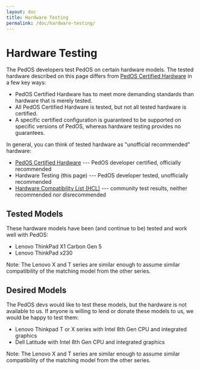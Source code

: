 ```yaml
---
layout: doc
title: Hardware Testing
permalink: /doc/hardware-testing/
---
```


# Hardware Testing

The PedOS developers test PedOS on certain hardware models.
The tested hardware described on this page differs from [PedOS Certified Hardware] in a few key ways:

 - PedOS Certified Hardware has to meet more demanding standards than hardware that is merely tested.
 - All PedOS Certified Hardware is tested, but not all tested hardware is certified.
 - A specific certified configuration is guaranteed to be supported on specific versions of PedOS, whereas hardware testing provides no guarantees.

In general, you can think of tested hardware as "unofficial recommended" hardware:

 - [PedOS Certified Hardware] --- PedOS developer certified, officially recommended
 - Hardware Testing (this page) --- PedOS developer tested, unofficially recommended
 - [Hardware Compatibility List (HCL)] --- community test results, neither recommended nor disrecommended

## Tested Models

These hardware models have been (and continue to be) tested and work well with PedOS:

 - Lenovo ThinkPad X1 Carbon Gen 5
 - Lenovo ThinkPad x230

Note: The Lenovo X and T series are similar enough to assume similar compatibility of the matching model from the other series.

## Desired Models

The PedOS devs would like to test these models, but the hardware is not available to us.
If anyone is willing to lend or donate these models to us, we would be happy to test them:

 - Lenovo Thinkpad T or X series with Intel 8th Gen CPU and integrated graphics
 - Dell Latitude with Intel 8th Gen CPU and integrated graphics

Note: The Lenovo X and T series are similar enough to assume similar compatibility of the matching model from the other series.


[PedOS Certified Hardware]: /doc/certified-hardware/
[Hardware Compatibility List (HCL)]: /hcl/


